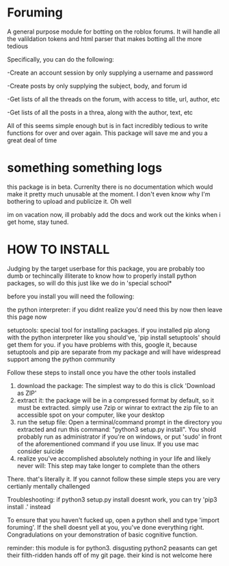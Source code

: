 # Foruming
A general purpose module for botting on the roblox forums. It will handle all the valildation tokens and html parser that makes botting all the more tedious

Specifically, you can do the following: 

-Create an account session by only supplying a username and password

-Create posts by only supplying the subject, body, and forum id

-Get lists of all the threads on the forum, with access to title, url, author, etc

-Get lists of all the posts in a threa, along with the author, text, etc

All of this seems simple enough but is in fact incredibly tedious to write functions for over and over again. This package will save me and you a great deal of time

# something something logs

this package is in beta. Currenlty there is no documentation which would make it pretty much unusable at the moment. I don't even know why I'm bothering to upload and publicize it. Oh well

im on vacation now, ill probably add the docs and work out the kinks when i get home, stay tuned.

# HOW TO INSTALL

Judging by the target userbase for this package, you are probably too dumb or techincally illiterate to know how to properly install python packages, so will do this just like we do in 'special school*

before you install you will need the following:

the python interpreter: if you didnt realize you'd need this by now then leave this page now

setuptools: special tool for installing packages. if you installed pip along with the python interpreter like you should've, 'pip install setuptools' should get them for you. if you have problems with this, google it, because setuptools and pip are separate from my package and will have widespread support among the python community

Follow these steps to install once you have the other tools installed

1. download the package: The simplest way to do this is click 'Download as ZIP'
2. extract it: the package will be in a compressed format by default, so it must be extracted. simply use 7zip or winrar to extract the zip file to an accessible spot on your computer, like your desktop
3. run the setup file: Open a terminal/command prompt in the directory you extracted and run this command: "python3 setup.py install". You shold probably run as administrator if you're on windows, or put 'sudo' in front of the aforementioned command if you use linux. If you use mac consider suicide
4. realize you've accomplished absolutely nothing in your life and likely never will: This step may take longer to complete than the others

There. that's literally it. If you cannot follow these simple steps you are very certianly mentally challenged

Troubleshooting:
if python3 setup.py install doesnt work, you can try 'pip3 install .' instead

To ensure that you haven't fucked up, open a python shell and type 'import foruming'. If the shell doesnt yell at you, you've done everything right. Congradulations on your demonstration of basic cognitive function.

reminder: this module is for python3. disgusting python2 peasants can get their filth-ridden hands off of my git page. their kind is not welcome here
